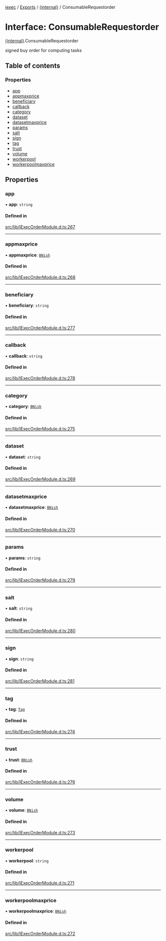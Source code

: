 [iexec](../README.md) / [Exports](../modules.md) / [{internal}](../modules/internal_.md) / ConsumableRequestorder

# Interface: ConsumableRequestorder

[{internal}](../modules/internal_.md).ConsumableRequestorder

signed buy order for computing tasks

## Table of contents

### Properties

- [app](internal_.ConsumableRequestorder.md#app)
- [appmaxprice](internal_.ConsumableRequestorder.md#appmaxprice)
- [beneficiary](internal_.ConsumableRequestorder.md#beneficiary)
- [callback](internal_.ConsumableRequestorder.md#callback)
- [category](internal_.ConsumableRequestorder.md#category)
- [dataset](internal_.ConsumableRequestorder.md#dataset)
- [datasetmaxprice](internal_.ConsumableRequestorder.md#datasetmaxprice)
- [params](internal_.ConsumableRequestorder.md#params)
- [salt](internal_.ConsumableRequestorder.md#salt)
- [sign](internal_.ConsumableRequestorder.md#sign)
- [tag](internal_.ConsumableRequestorder.md#tag)
- [trust](internal_.ConsumableRequestorder.md#trust)
- [volume](internal_.ConsumableRequestorder.md#volume)
- [workerpool](internal_.ConsumableRequestorder.md#workerpool)
- [workerpoolmaxprice](internal_.ConsumableRequestorder.md#workerpoolmaxprice)

## Properties

### app

• **app**: `string`

#### Defined in

[src/lib/IExecOrderModule.d.ts:267](https://github.com/iExecBlockchainComputing/iexec-sdk/blob/19522bb/src/lib/IExecOrderModule.d.ts#L267)

___

### appmaxprice

• **appmaxprice**: [`BNish`](../modules/internal_.md#bnish)

#### Defined in

[src/lib/IExecOrderModule.d.ts:268](https://github.com/iExecBlockchainComputing/iexec-sdk/blob/19522bb/src/lib/IExecOrderModule.d.ts#L268)

___

### beneficiary

• **beneficiary**: `string`

#### Defined in

[src/lib/IExecOrderModule.d.ts:277](https://github.com/iExecBlockchainComputing/iexec-sdk/blob/19522bb/src/lib/IExecOrderModule.d.ts#L277)

___

### callback

• **callback**: `string`

#### Defined in

[src/lib/IExecOrderModule.d.ts:278](https://github.com/iExecBlockchainComputing/iexec-sdk/blob/19522bb/src/lib/IExecOrderModule.d.ts#L278)

___

### category

• **category**: [`BNish`](../modules/internal_.md#bnish)

#### Defined in

[src/lib/IExecOrderModule.d.ts:275](https://github.com/iExecBlockchainComputing/iexec-sdk/blob/19522bb/src/lib/IExecOrderModule.d.ts#L275)

___

### dataset

• **dataset**: `string`

#### Defined in

[src/lib/IExecOrderModule.d.ts:269](https://github.com/iExecBlockchainComputing/iexec-sdk/blob/19522bb/src/lib/IExecOrderModule.d.ts#L269)

___

### datasetmaxprice

• **datasetmaxprice**: [`BNish`](../modules/internal_.md#bnish)

#### Defined in

[src/lib/IExecOrderModule.d.ts:270](https://github.com/iExecBlockchainComputing/iexec-sdk/blob/19522bb/src/lib/IExecOrderModule.d.ts#L270)

___

### params

• **params**: `string`

#### Defined in

[src/lib/IExecOrderModule.d.ts:279](https://github.com/iExecBlockchainComputing/iexec-sdk/blob/19522bb/src/lib/IExecOrderModule.d.ts#L279)

___

### salt

• **salt**: `string`

#### Defined in

[src/lib/IExecOrderModule.d.ts:280](https://github.com/iExecBlockchainComputing/iexec-sdk/blob/19522bb/src/lib/IExecOrderModule.d.ts#L280)

___

### sign

• **sign**: `string`

#### Defined in

[src/lib/IExecOrderModule.d.ts:281](https://github.com/iExecBlockchainComputing/iexec-sdk/blob/19522bb/src/lib/IExecOrderModule.d.ts#L281)

___

### tag

• **tag**: [`Tag`](../modules/internal_.md#tag)

#### Defined in

[src/lib/IExecOrderModule.d.ts:274](https://github.com/iExecBlockchainComputing/iexec-sdk/blob/19522bb/src/lib/IExecOrderModule.d.ts#L274)

___

### trust

• **trust**: [`BNish`](../modules/internal_.md#bnish)

#### Defined in

[src/lib/IExecOrderModule.d.ts:276](https://github.com/iExecBlockchainComputing/iexec-sdk/blob/19522bb/src/lib/IExecOrderModule.d.ts#L276)

___

### volume

• **volume**: [`BNish`](../modules/internal_.md#bnish)

#### Defined in

[src/lib/IExecOrderModule.d.ts:273](https://github.com/iExecBlockchainComputing/iexec-sdk/blob/19522bb/src/lib/IExecOrderModule.d.ts#L273)

___

### workerpool

• **workerpool**: `string`

#### Defined in

[src/lib/IExecOrderModule.d.ts:271](https://github.com/iExecBlockchainComputing/iexec-sdk/blob/19522bb/src/lib/IExecOrderModule.d.ts#L271)

___

### workerpoolmaxprice

• **workerpoolmaxprice**: [`BNish`](../modules/internal_.md#bnish)

#### Defined in

[src/lib/IExecOrderModule.d.ts:272](https://github.com/iExecBlockchainComputing/iexec-sdk/blob/19522bb/src/lib/IExecOrderModule.d.ts#L272)
